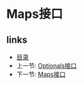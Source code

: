 # Maps接口

## links
   * [目录](<README.md>)
   * 上一节: [Optionals接口](<01.7.md>)
   * 下一节: [Maps接口](<01.9.md>)